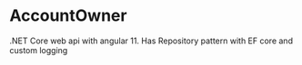 # AccountOwner
.NET Core web api with angular 11. Has Repository pattern with EF core and custom logging

